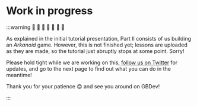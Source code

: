 # Work in progress

:::warning 🚧 🚧 🚧 🚧 🚧 🚧 🚧

As explained in the initial tutorial presentation, Part Ⅱ consists of us building an *Arkanoid* game.
However, this is not finished yet; lessons are uploaded as they are made, so the tutorial just abruptly stops at some point.
Sorry!

Please hold tight while we are working on this, [follow us on Twitter](https://twitter.com/gbdev0) for updates, and go to the next page to find out what you can do in the meantime!

Thank you for your patience 😊 and see you around on GBDev!

:::
